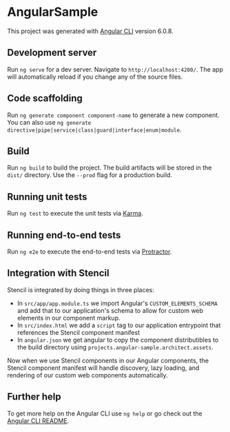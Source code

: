 # AngularSample

This project was generated with [Angular CLI](https://github.com/angular/angular-cli) version 6.0.8.

## Development server

Run `ng serve` for a dev server. Navigate to `http://localhost:4200/`. The app will automatically reload if you change any of the source files.

## Code scaffolding

Run `ng generate component component-name` to generate a new component. You can also use `ng generate directive|pipe|service|class|guard|interface|enum|module`.

## Build

Run `ng build` to build the project. The build artifacts will be stored in the `dist/` directory. Use the `--prod` flag for a production build.

## Running unit tests

Run `ng test` to execute the unit tests via [Karma](https://karma-runner.github.io).

## Running end-to-end tests

Run `ng e2e` to execute the end-to-end tests via [Protractor](http://www.protractortest.org/).

## Integration with Stencil
Stencil is integrated by doing things in three places:

- In `src/app/app.module.ts` we import Angular's `CUSTOM_ELEMENTS_SCHEMA` and add that to our application's schema to allow for custom web elements in our component markup.
- In `src/index.html` we add a `script` tag to our application entrypoint that references the Stencil component manifest
- In `angular.json` we get angular to copy the component distributibles to the build directory using `projects.angular-sample.architect.assets`.

Now when we use Stencil components in our Angular components, the Stencil component manifest will handle discovery, lazy loading, and rendering of our custom web components automatically.

## Further help

To get more help on the Angular CLI use `ng help` or go check out the [Angular CLI README](https://github.com/angular/angular-cli/blob/master/README.md).
